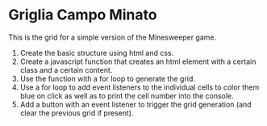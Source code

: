 # Griglia Campo Minato

This is the grid for a simple version of the Minesweeper game.

1. Create the basic structure using html and css.  
2. Create a javascript function that creates an html element with a certain class and a certain content.  
3. Use the function with a for loop to generate the grid.  
4. Use a for loop to add event listeners to the individual cells to color them blue on click as well as to print the cell number into the console.  
5. Add a button with an event listener to trigger the grid generation (and clear the previous grid if present).